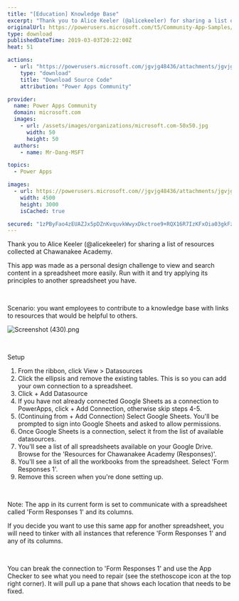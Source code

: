 ```yaml
---
title: "[Education] Knowledge Base"
excerpt: "Thank you to Alice Keeler (@alicekeeler) for sharing a list of resources collected at Chawanakee Academy. This app was made as a personal design"
originalUrl: https://powerusers.microsoft.com/t5/Community-App-Samples/Education-Knowledge-Base/td-p/245412
type: download
publishedDateTime: 2019-03-03T20:22:00Z
heat: 51

actions:
  - url: "https://powerusers.microsoft.com/jgvjg48436/attachments/jgvjg48436/AppFeedbackGallery/118/2/Teaching%20Resources%20(36).msapp"
    type: "download"
    title: "Download Source Code"
    attribution: "Power Apps Community"

provider:
  name: Power Apps Community
  domain: microsoft.com
  images:
    - url: /assets/images/organizations/microsoft.com-50x50.jpg
      width: 50
      height: 50
  authors:
    - name: Mr-Dang-MSFT

topics:
  - Power Apps

images:
  - url: https://powerusers.microsoft.com//jgvjg48436/attachments/jgvjg48436/AppFeedbackGallery/118/1/Screenshot%20(430).png
    width: 4500
    height: 3000
    isCached: true

secured: "1zPByFao4zEUAZJx5pDZnKvquvkWwyxDkctroe9+RQX16R7IzKFxOia03gkFz3aXltUlZlPZI4F3qlACWCW82J3GUjNDAlmZ/Cq2V6j+ILHVeRfl4qgWdl/mGX/fFQnBLm2BCucNN5hBskcdfJyKXiUn69rNd+/mJL1cvRUo5hpAa7PQKkmCgp+QmVV+bBnH1TNTgIN0q7QsKtHp8s/r+SJAirmv+tRTPw1fs3EuxhtisDybpJN67rfN0f8OjYefk9qMlKg/wuMrDdRmjKBEJnEy+wVBCUYc5rjj+kYFAnW7NInwrhnVs3TtG8GusWH/4y9l8mbwO/DFDC/Br/ZqzEfaOZel3o65OnLhxrs3FsdN4h4aTZ65fSr7m7QqJGJc9krBBdYuBk3FAyMyL837sgE2YMmfySpV+tZlm5nZ/oJ/c3i0/TRQihjPBNxlaBVq;wHMyDSCVqHYXmqmM2lpabg=="
---
```

<p>Thank you to Alice Keeler (@alicekeeler) for sharing a list of resources collected at Chawanakee Academy.</p>
<p>This app was made as a personal design challenge to view and search content in a spreadsheet more easily. Run with it and try applying its principles to another spreadsheet you have.</p>
<p>&nbsp;</p>
<p>Scenario: you want employees to contribute to a knowledge base with links to resources that would be helpful to others.&nbsp;</p>
<p><span class="lia-inline-image-display-wrapper lia-image-align-center" image-alt="Screenshot (430).png" style="width: 999px;"><img src="https://powerusers.microsoft.com/t5/image/serverpage/image-id/54775iB8A52C8614909F8A/image-size/large?v=1.0&amp;px=999" title="Screenshot (430).png" alt="Screenshot (430).png" li-image-url="https://powerusers.microsoft.com/t5/image/serverpage/image-id/54775iB8A52C8614909F8A?v=1.0" li-image-display-id="'54775iB8A52C8614909F8A'" li-message-uid="'245412'" li-messages-message-image="true" li-bindable="" class="lia-media-image" tabindex="0" li-bypass-lightbox-when-linked="true" li-use-hover-links="false"></span></p>
<p>&nbsp;</p>
<p>Setup</p>
<ol>
<li>From the ribbon, click View &gt; Datasources</li>
<li>Click the ellipsis and remove the existing tables. This is so you can add your own connection to a spreadsheet.</li>
<li>Click + Add Datasource</li>
<li>If you have not already connected Google Sheets as a connection to PowerApps, click + Add Connection, otherwise skip steps 4-5.</li>
<li>(Continuing from + Add Connection) Select Google Sheets. You'll be prompted to sign into Google Sheets and asked to allow permissions.</li>
<li>Once Google Sheets is a connection, select it from the list of available datasources.</li>
<li>You'll see a list of all spreadsheets available on your Google Drive. Browse for the 'Resources for Chawanakee Academy (Responses)'.</li>
<li>You'll see a list of all the workbooks from the spreadsheet. Select 'Form Responses 1'.</li>
<li>Remove this screen when you're done setting up.</li>
</ol>
<p>&nbsp;</p>
<p>Note: The app in its current form is set to communicate with a spreadsheet called 'Form Responses 1' and its columns.</p>
<p>If you decide you want to use this same app for another spreadsheet, you will need to tinker with all instances that reference 'Form Responses 1' and any of its columns.</p>
<p>&nbsp;</p>
<p>You can break the connection to 'Form Responses 1' and use the App Checker to see what you need to repair (see the stethoscope icon at the top right corner). It will pull up a pane that shows each location that needs to be fixed.</p>

